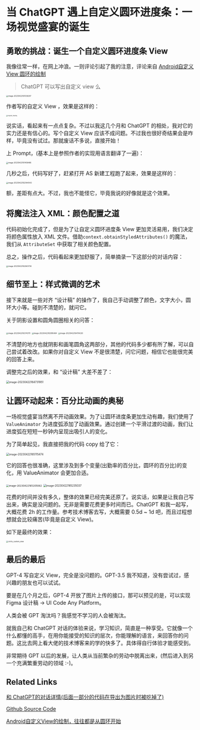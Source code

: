 # 当 ChatGPT 遇上自定义圆环进度条：一场视觉盛宴的诞生



## 勇敢的挑战：诞生一个自定义圆环进度条 View

我像往常一样，在网上冲浪。一则评论引起了我的注意，评论来自 [Android自定义 View 圆环的绘制](https://juejin.cn/post/7164593975255531557#comment)

> ChatGPT 可以写出自定义 view 么

<img src="https://tern-1257001564.cos.ap-guangzhou.myqcloud.com/markdown_pic/image-20230422161039297.png" alt="image-20230422161039297" style="zoom:33%;" />

作者写的自定义 View ，效果是这样的：

<img src="https://tern-1257001564.cos.ap-guangzhou.myqcloud.com/markdown_pic/original_display.webp" alt="original_display" style="zoom: 25%;" />

说实话，看起来有一点点复杂。不过以我这几个月和 ChatGPT 的相处，我对它的实力还是有信心的。写个自定义 View 应该不成问题。不过我也很好奇结果会是咋样，毕竟没有试过。那就废话不多说，直接开始！

上 Prompt，(基本上是参照作者的实现用语言翻译了一遍)：

<img src="https://tern-1257001564.cos.ap-guangzhou.myqcloud.com/markdown_pic/image-20230422161458486.png" alt="image-20230422161458486" style="zoom:33%;" />

几秒之后，代码写好了，赶紧打开 AS 新建工程跑了起来，效果是这样的：

<img src="https://tern-1257001564.cos.ap-guangzhou.myqcloud.com/markdown_pic/image-20230422162044043.png" alt="image-20230422162044043" style="zoom:33%;" />

额，差距有点大。不过，我也不能怪它，毕竟我说的好像就是这个效果。



## 将魔法注入 XML：颜色配置之道

代码初始化完成了，但是为了让自定义圆环进度条 View 更加灵活易用，我们决定将颜色属性放入 XML 文件。借助`context.obtainStyledAttributes()` 的魔法，我们从 `AttributeSet` 中获取了相关颜色配置。

总之，操作之后，代码看起来更加舒服了，简单摘录一下这部分的对话内容：

<img src="https://tern-1257001564.cos.ap-guangzhou.myqcloud.com/markdown_pic/image-20230422162843738.png" alt="image-20230422162843738" style="zoom:33%;" />



## 细节至上：样式微调的艺术

接下来就是一些对齐 “设计稿” 的操作了，我自己手动调整了颜色，文字大小，圆环大小等。碰到不清楚的，就问它。

关于阴影设置和圆角圆圈相关的问答：

<img src="https://tern-1257001564.cos.ap-guangzhou.myqcloud.com/markdown_pic/image-20230422163743111.png" alt="image-20230422163743111" style="zoom:33%;" />

<img src="https://tern-1257001564.cos.ap-guangzhou.myqcloud.com/markdown_pic/image-20230422163916484.png" alt="image-20230422163916484" style="zoom:33%;" />

<img src="https://tern-1257001564.cos.ap-guangzhou.myqcloud.com/markdown_pic/image-20230422164114230.png" alt="image-20230422164114230" style="zoom:33%;" />

不清楚的地方也就阴影和画笔圆角这两部分，其他的代码多少都有所了解，可以自己尝试着改改。如果你对自定义 View 不是很清楚，问它问题，相信它也能很完美的回答上来。

调整完之后的效果，和 “设计稿” 大差不差了：

<img src="https://tern-1257001564.cos.ap-guangzhou.myqcloud.com/markdown_pic/image-20230422164731951.png" alt="image-20230422164731951" style="zoom: 50%;" />



## 让圆环动起来：百分比动画的奥秘

一场视觉盛宴当然离不开动画效果。为了让圆环进度条更加生动有趣，我们使用了 `ValueAnimator` 为进度弧添加了动画效果。通过创建一个平滑过渡的动画，我们让进度弧在短短一秒钟内呈现出吸引人的变化。

为了简单起见，我直接把我的代码 copy 给了它：

<img src="https://tern-1257001564.cos.ap-guangzhou.myqcloud.com/markdown_pic/image-20230422165115550.png" alt="image-20230422165115474" style="zoom:50%;" />

它的回答也很准确，这里涉及到多个变量(出勤率的百分比，圆环的百分比)的变化，用 ValueAnimator 会更加合适。

<img src="https://tern-1257001564.cos.ap-guangzhou.myqcloud.com/markdown_pic/image-20230422165205062.png" alt="image-20230422165205062" style="zoom: 46.5%;" />

<img src="https://tern-1257001564.cos.ap-guangzhou.myqcloud.com/markdown_pic/image-20230422165235037.png" alt="image-20230422165235037" style="zoom:50%;" />

花费的时间并没有多久，整体的效果已经完美还原了。说实话，如果是让我自己写出来，确实是没问题的。无非是需要花费更多时间而已。ChatGPT 和我一起写，大概花费 2h 的工作量。参考技术博客去写，大概需要 0.5d ~ 1d 吧，而且过程想想就会比较痛苦(毕竟是自定义 View)。

如下是最终的效果：

<img src="https://tern-1257001564.cos.ap-guangzhou.myqcloud.com/markdown_pic/circle_custom_view.gif" alt="circle_custom_view" style="zoom:33%;" />



## 最后的最后

GPT-4 写自定义 View，完全是没问题的。GPT-3.5 我不知道，没有尝试过，感兴趣的朋友也可以试试。

要是在几个月之后，GPT-4 开放了图片上传的接口，那可以预见的是，可以实现 Figma 设计稿 -> UI Code Any Platform。

人类会被 GPT 淘汰吗？我感觉不学习的人会被淘汰。

就我自己和 ChatGPT 对话的体验来说，学习知识，简直是一种享受。它就像一个什么都懂的高手，在用你能接受的知识的层次，你能理解的语言，来回答你的问题。这比去网上看大佬的技术博客来的学的快多了。具体得自行体验才能感受到。

非常期待 GPT 以后的发展，让人类从当前繁杂的劳动中脱离出来，(然后进入到另一个充满繁重劳动的领域 :-)。



## Related Links

[和 ChatGPT的对话详情(后面一部分的代码在导出为图片时被吃掉了)](https://github.com/sunnyswag/ChatGPT-CustomView/blob/main/assets/custom_view_chat.png)

[Github Source Code](https://github.com/sunnyswag/ChatGPT-CustomView/tree/main/CircleView)

[Android自定义View的绘制，往往都是从圆环开始](https://juejin.cn/post/7164593975255531557#comment)
